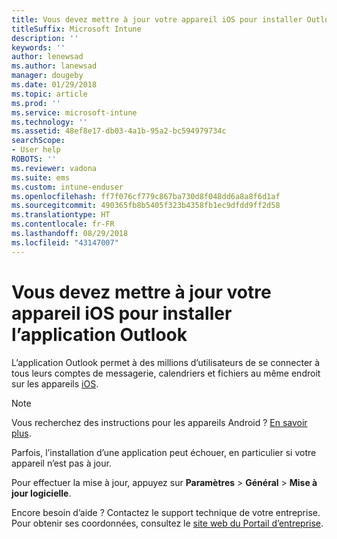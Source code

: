 ```yaml
---
title: Vous devez mettre à jour votre appareil iOS pour installer Outlook | Microsoft Docs
titleSuffix: Microsoft Intune
description: ''
keywords: ''
author: lenewsad
ms.author: lanewsad
manager: dougeby
ms.date: 01/29/2018
ms.topic: article
ms.prod: ''
ms.service: microsoft-intune
ms.technology: ''
ms.assetid: 48ef8e17-db03-4a1b-95a2-bc594979734c
searchScope:
- User help
ROBOTS: ''
ms.reviewer: vadona
ms.suite: ems
ms.custom: intune-enduser
ms.openlocfilehash: ff7f076cf779c867ba730d8f048dd6a8a8f6d1af
ms.sourcegitcommit: 490365fb8b5405f323b4358fb1ec9dfdd9ff2d58
ms.translationtype: HT
ms.contentlocale: fr-FR
ms.lasthandoff: 08/29/2018
ms.locfileid: "43147007"
---
```

# <a name="you-need-to-update-your-ios-device-to-install-the-outlook-app"></a>Vous devez mettre à jour votre appareil iOS pour installer l’application Outlook

L’application Outlook permet à des millions d’utilisateurs de se connecter à tous leurs comptes de messagerie, calendriers et fichiers au même endroit sur les appareils [iOS](https://itunes.apple.com/app/microsoft-outlook-email-calendar/id951937596).

>[!NOTE]
> Vous recherchez des instructions pour les appareils Android ? [En savoir plus](update-device-outlook-android.md).

Parfois, l’installation d’une application peut échouer, en particulier si votre appareil n’est pas à jour. 

Pour effectuer la mise à jour, appuyez sur **Paramètres** > **Général** > **Mise à jour logicielle**.

Encore besoin d’aide ? Contactez le support technique de votre entreprise. Pour obtenir ses coordonnées, consultez le [site web du Portail d’entreprise](https://go.microsoft.com/fwlink/?linkid=2010980).
